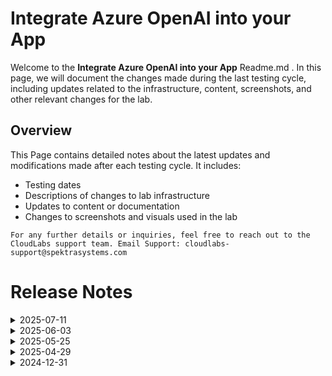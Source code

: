 # Integrate Azure OpenAI into your App

Welcome to the **Integrate Azure OpenAI into your App** Readme.md . In this page, we will document the changes made during the last testing cycle, including updates related to the infrastructure, content, screenshots, and other relevant changes for the lab.

## Overview

This Page contains detailed notes about the latest updates and modifications made after each testing cycle. It includes:

- Testing dates
- Descriptions of changes to lab infrastructure
- Updates to content or documentation
- Changes to screenshots and visuals used in the lab

`For any further details or inquiries, feel free to reach out to the CloudLabs support team. Email Support: cloudlabs-support@spektrasystems.com`

# Release Notes

<details>
  <summary>2025-07-11</summary>
  
### Release Date: 2025-07-11
- **Change** : Updated **.NET SDK** from **version 8** to **9**, screenshots, commands
- **Testing Date**: 2025-07-11

## Infrastructure Changes

NA

## Content Changes
- Updated the .NET SDK version to latest compatible **version 9**
- Update the commands in below tasks: 
	- Task 3: step 9
  	- Subtask 4.1 : step 3, step 4, step 9
	- Subtask 4.2 : step 3
	- Task 5
- Corrected the file name test-openai-model to application.py as **application.py** was the file name in the lab
- Few minor changes in lab guide 
## Screenshot Updates 
- Updated the screenshots in Task 1

</details>

<details>
  <summary>2025-06-03</summary>

### Release Date: 2025-06-03

- **Change**: Minor UI Changes and instructions updated.
- **Testing Date**: 2025-06-03

## Infrastructure Changes

NA

## Content Changes

- **Change**: Minor UI Changes and instructions updated.

## Screenshot Updates

- **Change**: Updated a screenshot to align with recent interface enhancements and improve visual clarity.

## Testing Notes

- **Test Date**: 2025-06-03

---
</details>

<details>
  <summary>2025-05-25</summary>

### Release Date: 2025-05-25

- **Change**: Minor UI Changes and instructions updated.
- **Testing Date**: 2025-05-25

## Infrastructure Changes

NA

## Content Changes

- **Change**: Divided Task 4 into two separate subtasks to individually cover CSharp and Python application configuration steps.

## Screenshot Updates

- **Change**: Updated the screenshots to reflect the latest UI changes in the Azure AI Foundry portal

## Testing Notes

- **Test Validation Summary**: Validated lab guide steps, RBAC assignments, and Azure policy enforcement to ensure end-to-end functionality in the updated Azure environment.

---
</details>

<details>
  <summary>2025-04-29</summary>
29 April 2025

- No Major Updates  

- Minor Updates  

    - Update **Screenshots** for the **Storage Account Service** and made minor changes to instructions in Task 4, Step 5.

</details>

<details>
  <summary>2024-12-31</summary>
31 December 2024

- Major Updates  

    - **Model Deprecation Notice**  
        - The **gpt-35-turbo version 0134** will be deprecated. New default models based on region availability will take effect after **January 12, 2025**.  

    - **UI Enhancements**  
        - Updated the **Azure Cloud Shell UI**, providing an improved interface for a more seamless user experience.  

- Minor Updates  

    - Updated all references from **Azure OpenAI Studio** to **Azure AI Foundry Portal** across all relevant modules, aligning with the platform's rebranding.  
    - In **PowerShell**, while running Python scripts, the **OpenAI package** version has been upgraded from **1.0.0** to **1.56.2**.  
    - Updated **.NET SDK** from **version 7** to **8**, ensuring compatibility with the latest features and improvements.  
    - The **gpt-35-turbo version** has been updated from **0314** to **0125** in the **Lunch and Learn** module.
</details>



